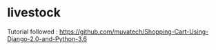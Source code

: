 # livestock
Tutorial followed : https://github.com/muvatech/Shopping-Cart-Using-Django-2.0-and-Python-3.6
